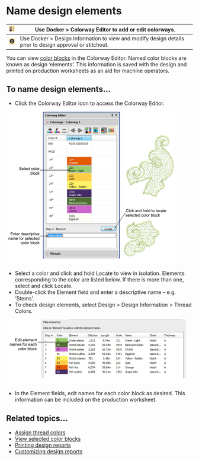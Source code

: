 # Name design elements

| ![ColorwayEditor00028.png](assets/ColorwayEditor00028.png)     | Use Docker > Colorway Editor to add or edit colorways.                                                   |
| -------------------------------------------------------------- | -------------------------------------------------------------------------------------------------------- |
| ![DesignProperties00029.png](assets/DesignProperties00029.png) | Use Docker > Design Information to view and modify design details prior to design approval or stitchout. |

You can view [color blocks](../../glossary/glossary) in the Colorway Editor. Named color blocks are known as design ‘elements’. This information is saved with the design and printed on production worksheets as an aid for machine operators.

## To name design elements...

- Click the Colorway Editor icon to access the Colorway Editor.

![colorways00030.png](assets/colorways00030.png)

- Select a color and click and hold Locate to view in isolation. Elements corresponding to the color are listed below. If there is more than one, select and click Locate.
- Double-click the Element field and enter a descriptive name – e.g. ‘Stems’.
- To check design elements, select Design > Design Information > Thread Colors.

![colorways00033.png](assets/colorways00033.png)

- In the Element fields, edit names for each color block as desired. This information can be included on the production worksheet.

## Related topics...

- [Assign thread colors](../../Basics/threads/Assign_thread_colors)
- [View selected color blocks](../../Basics/view/View_selected_color_blocks)
- [Printing design reports](../../Production/reports/Printing_design_reports)
- [Customizing design reports](../../Production/reports/Customizing_design_reports)
